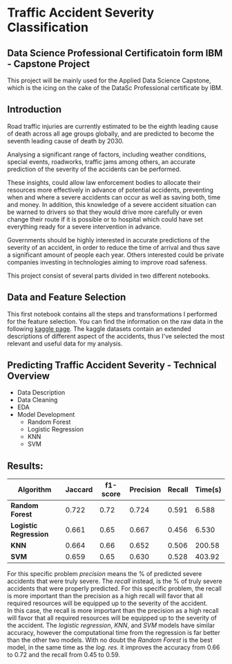 # Traffic Accident Severity Classification 

Data Science Professional Certificatoin form IBM - Capstone Project
---
This project will be mainly used for the Applied Data Science Capstone, which is the icing on the cake of the DataSc Professional certificate by IBM.

## Introduction

Road traffic injuries are currently estimated to be the eighth leading cause of death across all age groups globally, and are predicted to become the seventh leading cause of death by 2030.
    
Analysing a significant range of factors, including weather conditions, special events, roadworks, traffic jams among others, an accurate prediction of the severity of the accidents can be performed.

These insights, could allow law enforcement bodies to allocate their resources more effectively in advance of potential accidents, preventing when and where a severe accidents can occur as well as saving both, time and money. In addition, this knowledge of a severe accident situation can be warned to drivers so that they would drive more carefully or even change their route if it is possible or to hospital which could have set everything ready for a severe intervention in advance.

Governments should be highly interested in accurate predictions of the severity of an accident, in order to reduce the time of arrival and thus save a significant amount of people each year. Others interested could be private companies investing in technologies aiming to improve road safeness.

This project consist of several parts divided in two different notebooks.

## Data and Feature Selection

This first notebook contains all the steps and transformations I performed for the feature selection. You can find the information on the raw data in the following [kaggle page](https://www.kaggle.com/ahmedlahlou/accidents-in-france-from-2005-to-2016). The kaggle datasets contain an extended descriptions of different aspect of the accidents, thus I've selected the most relevant and useful data for my analysis.

## Predicting Traffic Accident Severity - Technical Overview

+ Data Description
+ Data Cleaning
+ EDA
+ Model Development
  + Random Forest
  + Logistic Regression
  + KNN
  + SVM
  
## Results:
    
|**Algorithm**|**Jaccard**|**f1-score**|**Precision**|**Recall**|**Time(s)**|
|---------|-------|----|-------------|------|-------|
|**Random Forest**| 0.722  | 0.72  | 0.724  | 0.591  |  6.588 |
|**Logistic Regression**|  0.661 |  0.65 |  0.667 | 0.456  | 6.530 |
|**KNN**| 0.664  | 0.66  |  0.652 | 0.506  |  200.58 |
|**SVM**| 0.659  | 0.65  |  0.630 |  0.528 |  403.92 |

For this specific problem *precision* means the % of predicted severe accidents that were truly severe. The *recall* instead, is the % of truly severe accidents that were properly predicted. For this specific problem, the recall is more important than the precision as a high recall will favor that all required resources will be equipped up to the severity of the accident.\
In this case, the recall is more important than the precision as a high recall will favor that all required resources will be equipped up to the severity of the accident. The *logistic regression*, *KNN*, and *SVM* models have similar accuracy, however the computational time from the regression is far better than the other two models. With no doubt the *Random Forest* is the best model, in the same time as the *log. res.* it improves the accuracy from 0.66 to 0.72 and the recall from 0.45 to 0.59.
